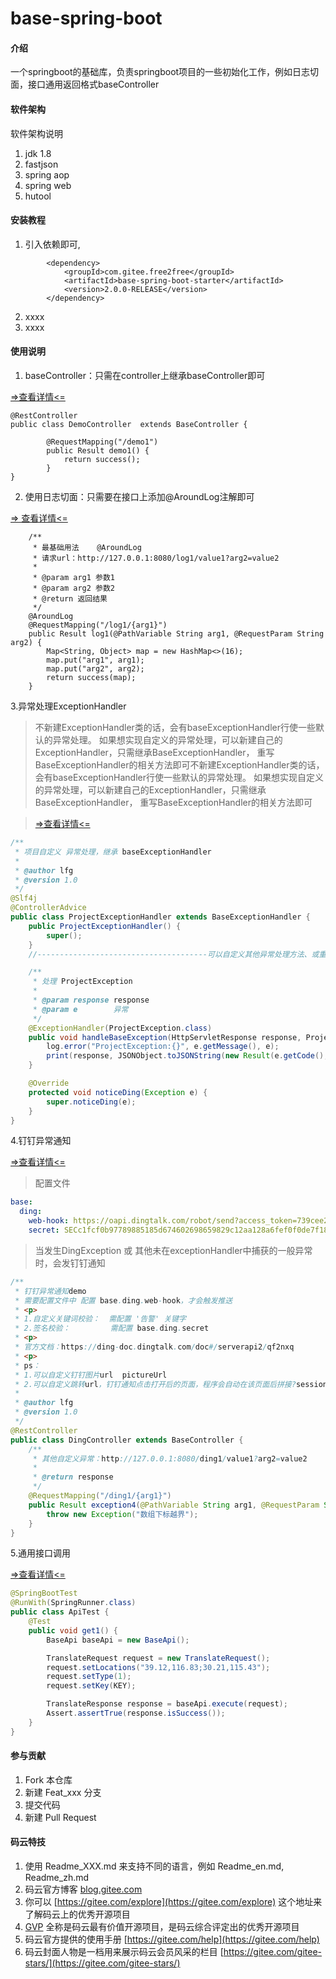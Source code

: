 # base-spring-boot

#### 介绍
一个springboot的基础库，负责springboot项目的一些初始化工作，例如日志切面，接口通用返回格式baseController

#### 软件架构
软件架构说明
1. jdk 1.8
2. fastjson
3. spring aop
4. spring web
5. hutool

#### 安装教程

1.  引入依赖即可,
```
        <dependency>
            <groupId>com.gitee.free2free</groupId>
            <artifactId>base-spring-boot-starter</artifactId>
            <version>2.0.0-RELEASE</version>
        </dependency>
```
2.  xxxx
3.  xxxx

#### 使用说明

1.  baseController：只需在controller上继承baseController即可

[=>查看详情<=](https://gitee.com/free2free/base-spring-boot-starter/wikis/1.%20BaseController?sort_id=1845423)

```
@RestController
public class DemoController  extends BaseController {

        @RequestMapping("/demo1")
        public Result demo1() {
            return success();
        }
}

```

2.  使用日志切面：只需要在接口上添加@AroundLog注解即可

[=> 查看详情<=](https://gitee.com/free2free/base-spring-boot-starter/wikis/2.%20%E4%BD%BF%E7%94%A8%E6%97%A5%E5%BF%97%E5%88%87%E9%9D%A2@FreeLog?sort_id=1845426)

```
    /**
     * 最基础用法    @AroundLog
     * 请求url：http://127.0.0.1:8080/log1/value1?arg2=value2
     *
     * @param arg1 参数1
     * @param arg2 参数2
     * @return 返回结果
     */
    @AroundLog
    @RequestMapping("/log1/{arg1}")
    public Result log1(@PathVariable String arg1, @RequestParam String arg2) {
        Map<String, Object> map = new HashMap<>(16);
        map.put("arg1", arg1);
        map.put("arg2", arg2);
        return success(map);
    }
```
3.异常处理ExceptionHandler
>不新建ExceptionHandler类的话，会有baseExceptionHandler行使一些默认的异常处理。 如果想实现自定义的异常处理，可以新建自己的ExceptionHandler，只需继承BaseExceptionHandler， 重写BaseExceptionHandler的相关方法即可不新建ExceptionHandler类的话，会有baseExceptionHandler行使一些默认的异常处理。 如果想实现自定义的异常处理，可以新建自己的ExceptionHandler，只需继承BaseExceptionHandler， 重写BaseExceptionHandler的相关方法即可

>[=>查看详情<=](https://gitee.com/free2free/base-spring-boot-starter/wikis/3.%20%E5%BC%82%E5%B8%B8%E5%A4%84%E7%90%86ExceptionHandler?sort_id=1859544)

```java
/**
 * 项目自定义 异常处理，继承 baseExceptionHandler
 *
 * @author lfg
 * @version 1.0
 */
@Slf4j
@ControllerAdvice
public class ProjectExceptionHandler extends BaseExceptionHandler {
    public ProjectExceptionHandler() {
        super();
    }
    //--------------------------------------可以自定义其他异常处理方法、或重写父类方法-----------------------------

    /**
     * 处理 ProjectException
     *
     * @param response response
     * @param e        异常
     */
    @ExceptionHandler(ProjectException.class)
    public void handleBaseException(HttpServletResponse response, ProjectException e) {
        log.error("ProjectException:{}", e.getMessage(), e);
        print(response, JSONObject.toJSONString(new Result(e.getCode(), e.getMessage())));
    }

    @Override
    protected void noticeDing(Exception e) {
        super.noticeDing(e);
    }
}
```

4.钉钉异常通知

[=>查看详情<=](https://gitee.com/free2free/base-spring-boot-starter/wikis/4.%20%E9%92%89%E9%92%89%E5%BC%82%E5%B8%B8%E9%80%9A%E7%9F%A5?sort_id=2165672)
> 配置文件
>
```yaml
base:
  ding:
    web-hook: https://oapi.dingtalk.com/robot/send?access_token=739cee21357169a79a97ebf6cec7e5d01a7f46b9f7a3fd75ab2dada541b0e009
    secret: SECc1fcf0b97789885185d674602698659829c12aa128a6fef0f0de7f18c168f5a5
```

> 当发生DingException 或 其他未在exceptionHandler中捕获的一般异常时，会发钉钉通知
```java
/**
 * 钉钉异常通知demo
 * 需要配置文件中 配置 base.ding.web-hook，才会触发推送
 * <p>
 * 1.自定义关键词校验：  需配置 '告警' 关键字
 * 2.签名校验：         需配置 base.ding.secret
 * <p>
 * 官方文档：https://ding-doc.dingtalk.com/doc#/serverapi2/qf2nxq
 * <p>
 * ps：
 * 1.可以自定义钉钉图片url  pictureUrl
 * 2.可以自定义跳转url，钉钉通知点击打开后的页面，程序会自动在该页面后拼接?sessionId=xxx&msg=xxx，可以实现自定义的异常占线方式
 *
 * @author lfg
 * @version 1.0
 */
@RestController
public class DingController extends BaseController {
    /**
     * 其他自定义异常：http://127.0.0.1:8080/ding1/value1?arg2=value2
     *
     * @return response
     */
    @RequestMapping("/ding1/{arg1}")
    public Result exception4(@PathVariable String arg1, @RequestParam String arg2) throws Exception {
        throw new Exception("数组下标越界");
    }
}

```

5.通用接口调用

[=>查看详情<=](https://gitee.com/free2free/base-spring-boot-starter/wikis/5.%20%E9%80%9A%E7%94%A8%E6%8E%A5%E5%8F%A3%E8%B0%83%E7%94%A8?sort_id=2165686)

```java
@SpringBootTest
@RunWith(SpringRunner.class)
public class ApiTest {
    @Test
    public void get1() {
        BaseApi baseApi = new BaseApi();

        TranslateRequest request = new TranslateRequest();
        request.setLocations("39.12,116.83;30.21,115.43");
        request.setType(1);
        request.setKey(KEY);

        TranslateResponse response = baseApi.execute(request);
        Assert.assertTrue(response.isSuccess());
    }
}
```
#### 参与贡献

1.  Fork 本仓库
2.  新建 Feat_xxx 分支
3.  提交代码
4.  新建 Pull Request


#### 码云特技

1.  使用 Readme\_XXX.md 来支持不同的语言，例如 Readme\_en.md, Readme\_zh.md
2.  码云官方博客 [blog.gitee.com](https://blog.gitee.com)
3.  你可以 [https://gitee.com/explore](https://gitee.com/explore) 这个地址来了解码云上的优秀开源项目
4.  [GVP](https://gitee.com/gvp) 全称是码云最有价值开源项目，是码云综合评定出的优秀开源项目
5.  码云官方提供的使用手册 [https://gitee.com/help](https://gitee.com/help)
6.  码云封面人物是一档用来展示码云会员风采的栏目 [https://gitee.com/gitee-stars/](https://gitee.com/gitee-stars/)
